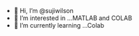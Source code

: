 - 👋 Hi, I’m @sujiwilson
- 👀 I’m interested in ...MATLAB and COLAB
- 🌱 I’m currently learning ...Colab
